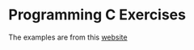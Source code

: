 # Programming C Exercises

The examples are from this [website](http://www.runoob.com/cprogramming/c-100-examples.html)
